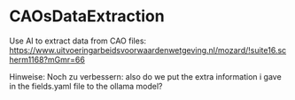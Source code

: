 # CAOsDataExtraction
Use AI to extract data from CAO files: https://www.uitvoeringarbeidsvoorwaardenwetgeving.nl/mozard/!suite16.scherm1168?mGmr=66


Hinweise: Noch zu verbessern: also do we put the extra information i gave in the fields.yaml file to the ollama model?